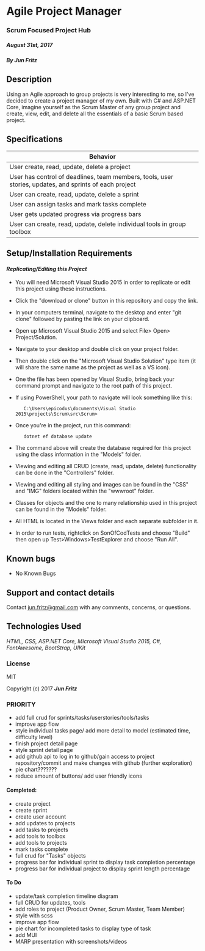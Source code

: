 # Agile Project Manager
### Scrum Focused Project Hub

#####  _August 31st, 2017_

##### By _Jun Fritz_

## Description
Using an Agile approach to group projects is very interesting to me, so I've decided to create a project manager of my own.  Built with C# and ASP.NET Core, imagine yourself as the Scrum Master of any group project and create, view, edit, and delete all the essentials of a basic Scrum based project.  

## Specifications
 |Behavior|
 |---|
 | User create, read, update, delete a project |
 | User has control of deadlines, team members, tools, user stories, updates, and sprints of each project |
 | User can create, read, update, delete a sprint |
 | User can assign tasks and mark tasks complete|
 | User gets updated progress via progress bars|
 | User can create, read, update, delete individual tools in group toolbox |


## Setup/Installation Requirements

#### _**Replicating/Editing this Project**_

* You will need Microsoft Visual Studio 2015 in order to replicate or edit this project using these instructions.
* Click the "download or clone" button in this repository and copy the link.
* In your computers terminal, navigate to the desktop and enter "git clone" followed by pasting the link on your clipboard.
* Open up Microsoft Visual Studio 2015 and select File> Open> Project/Solution.
* Navigate to your desktop and double click on your project folder.
* Then double click on the "Microsoft Visual Studio Solution" type item (it will share the same name as the project as well as a VS icon).
* One the file has been opened by Visual Studio, bring back your command prompt and navigate to the root path of this project.
* If using PowerShell, your path to navigate will look something like this: 

         C:\Users\epicodus\documents\Visual Studio 2015\projects\Scrum\src\Scrum>
      
* Once you're in the project, run this command:

         dotnet ef database update
      
* The command above will create the database required for this project using the class information in the "Models" folder.
* Viewing and editing all CRUD (create, read, update, delete) functionality can be done in the "Controllers" folder.
* Viewing and editing all styling and images can be found in the "CSS" and "IMG" folders located within the "wwwroot" folder.
* Classes for objects and the one to many relationship used in this project can be found in the "Models" folder.
* All HTML is located in the Views folder and each separate subfolder in it.
* In order to run tests, rightclick on SonOfCodTests and choose "Build" then open up Test>Windows>TestExplorer and choose "Run All".

## Known bugs

  * No Known Bugs

## Support and contact details

 Contact jun.fritz@gmail.com with any comments, concerns, or questions.

## Technologies Used

 _HTML, CSS, ASP.NET Core, Microsoft Visual Studio 2015, C#, FontAwesome, BootStrap, UIKit_

### License

 MIT

 Copyright (c) 2017 **_Jun Fritz_**
 
 

### PRIORITY
* add full crud for sprints/tasks/userstories/tools/tasks
* improve app flow
* style individual tasks page/ add more detail to model (estimated time, difficulty level)
* finish project detail page
* style sprint detail page
* add github api to log in to github/gain access to project repository/commit and make changes with github (further exploration)
* pie chart???????
* reduce amount of buttons/ add user friendly icons

#### Completed:
* create project
* create sprint
* create user account
* add updates to projects
* add tasks to projects
* add tools to toolbox
* add tools to projects
* mark tasks complete
* full crud for "Tasks" objects
* progress bar for individual sprint to display task completion percentage
* progress bar for individual project to display sprint length percentage


#### To Do
* update/task completion timeline diagram
* full CRUD for updates, tools
* add roles to project (Product Owner, Scrum Master, Team Member)
* style with scss
* improve app flow
* pie chart for incompleted tasks to display type of task
* add MUI 
* MARP presentation with screenshots/videos
